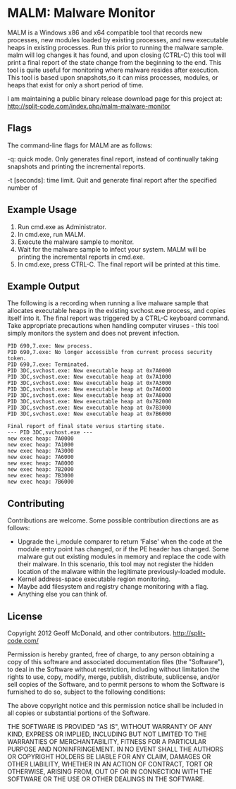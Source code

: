 # MALM: Malware Monitor
MALM is a Windows x86 and x64 compatible tool that records new processes, new modules loaded by existing processes, and new executable heaps in existing processes. Run this prior to running the malware sample. malm will log changes it has found, and upon closing (CTRL-C) this tool will print a final report of the state change from the beginning to the end. This tool is quite useful for monitoring where malware resides after execution. This tool is based upon snapshots,so it can miss processes, modules, or heaps that exist for only a short period of time.

I am maintaining a public binary release download page for this project at:
  http://split-code.com/index.php/malm-malware-monitor


## Flags
The command-line flags for MALM are as follows:

   -q: quick mode.
        Only generates final report, instead of continually taking snapshots and printing the incremental reports.

   -t [seconds]: time limit.
        Quit and generate final report after the specified number of

		
## Example Usage
1. Run cmd.exe as Administrator.
2. In cmd.exe, run MALM.
3. Execute the malware sample to monitor.
4. Wait for the malware sample to infect your system. MALM will be printing the incremental reports in cmd.exe.
5. In cmd.exe, press CTRL-C. The final report will be printed at this time.	


## Example Output
The following is a recording when running a live malware sample that allocates executable heaps in the existing svchost.exe process, and copies itself into it. The final report was triggered by a CTRL-C keyboard command. Take appropriate precautions when handling computer viruses - this tool simply monitors the system and does not prevent infection.

	PID 690,7.exe: New process.
	PID 690,7.exe: No longer accessible from current process security token.
	PID 690,7.exe: Terminated.
	PID 3DC,svchost.exe: New executable heap at 0x7A0000
	PID 3DC,svchost.exe: New executable heap at 0x7A1000
	PID 3DC,svchost.exe: New executable heap at 0x7A3000
	PID 3DC,svchost.exe: New executable heap at 0x7A6000
	PID 3DC,svchost.exe: New executable heap at 0x7A8000
	PID 3DC,svchost.exe: New executable heap at 0x7B2000
	PID 3DC,svchost.exe: New executable heap at 0x7B3000
	PID 3DC,svchost.exe: New executable heap at 0x7B6000
	
	Final report of final state versus starting state.
	--- PID 3DC,svchost.exe ---
	new exec heap: 7A0000
	new exec heap: 7A1000
	new exec heap: 7A3000
	new exec heap: 7A6000
	new exec heap: 7A8000
	new exec heap: 7B2000
	new exec heap: 7B3000
	new exec heap: 7B6000


## Contributing
Contributions are welcome. Some possible contribution directions are as follows:
* Upgrade the i_module comparer to return 'False' when the code at the module entry point has changed, or if the PE header has changed. Some malware gut out existing modules in memory and replace the code with their malware. In this scenario, this tool may not register the hidden location of the malware within the legitimate previously-loaded module.
* Kernel address-space executable region monitoring.
* Maybe add filesystem and registry change monitoring with a flag.
* Anything else you can think of.


## License
Copyright 2012 Geoff McDonald, and other contributors.
http://split-code.com/

Permission is hereby granted, free of charge, to any person obtaining
a copy of this software and associated documentation files (the
"Software"), to deal in the Software without restriction, including
without limitation the rights to use, copy, modify, merge, publish,
distribute, sublicense, and/or sell copies of the Software, and to
permit persons to whom the Software is furnished to do so, subject to
the following conditions:

The above copyright notice and this permission notice shall be
included in all copies or substantial portions of the Software.

THE SOFTWARE IS PROVIDED "AS IS", WITHOUT WARRANTY OF ANY KIND,
EXPRESS OR IMPLIED, INCLUDING BUT NOT LIMITED TO THE WARRANTIES OF
MERCHANTABILITY, FITNESS FOR A PARTICULAR PURPOSE AND
NONINFRINGEMENT. IN NO EVENT SHALL THE AUTHORS OR COPYRIGHT HOLDERS BE
LIABLE FOR ANY CLAIM, DAMAGES OR OTHER LIABILITY, WHETHER IN AN ACTION
OF CONTRACT, TORT OR OTHERWISE, ARISING FROM, OUT OF OR IN CONNECTION
WITH THE SOFTWARE OR THE USE OR OTHER DEALINGS IN THE SOFTWARE.


